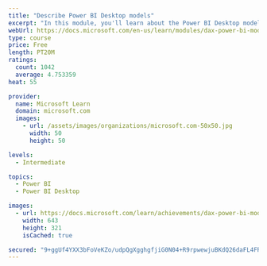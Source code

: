```yaml
---
title: "Describe Power BI Desktop models"
excerpt: "In this module, you'll learn about the Power BI Desktop model structure, star schema design basics, analytics queries, and report visual configuration. This module provides a strong foundation on which you can learn to optimize model designs and add model calculations."
webUrl: https://docs.microsoft.com/en-us/learn/modules/dax-power-bi-models/
type: course
price: Free
length: PT20M
ratings:
  count: 1042
  average: 4.753359
heat: 55

provider:
  name: Microsoft Learn
  domain: microsoft.com
  images:
    - url: /assets/images/organizations/microsoft.com-50x50.jpg
      width: 50
      height: 50

levels:
  - Intermediate

topics:
  - Power BI
  - Power BI Desktop

images:
  - url: https://docs.microsoft.com/learn/achievements/dax-power-bi-models-social.png
    width: 643
    height: 321
    isCached: true

secured: "9+ggUf4YXX3bFoVeKZo/udpQgXgghgfjiG0N04+R9rpwewjuBKdQ26daFL4FR5UqJZE+OR43oXuoRWc9t6TzVpDKaK1OhJvKjTRDNsuaCDOOdLlm4A+f6nWRfJXIxGjWHX69Dd6x+UzjaDYK5h+gpboE0NRUWJ9TKgi/6HJFgv3bfVqn5P8AArTZZq6Vc4aVGDTbE+4iX6O6L831CJeMC2I5bpC5BgSw9zd/MCzS6kC4k79980JA42FNpSpNjWtfvZy6CBErSJPnXR0gCJJiUdWjc+bjezvrU5UPiyMV2sHYWjIdaRuN71k3y5/oYUHzLoaZMxOamCDGadoaSJRgXRJ3uXmUkI+Wgmudnfffep4mop7+Ih/9Z+/Mgr/UOcIYf3adLG6AHvbC6xPbr5ESiZVTus9orXXallFS58rWXQs=;qj09Pvs0XONFp01Dnd1Y6A=="
---
```


